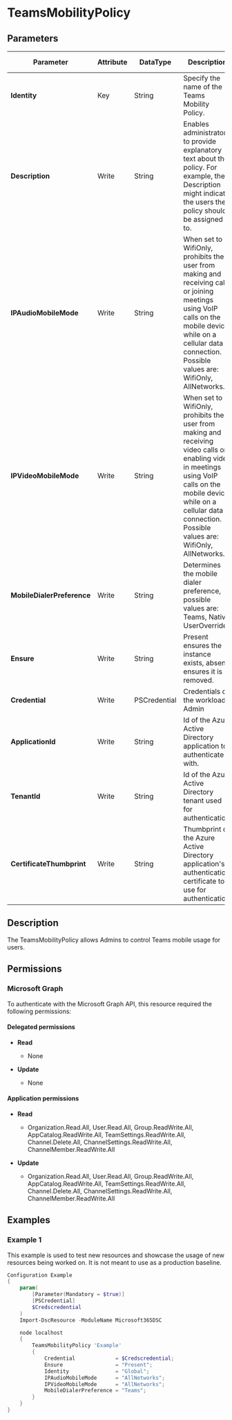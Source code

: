 ﻿# TeamsMobilityPolicy

## Parameters

| Parameter | Attribute | DataType | Description | Allowed Values |
| --- | --- | --- | --- | --- |
| **Identity** | Key | String | Specify the name of the Teams Mobility Policy. | |
| **Description** | Write | String | Enables administrators to provide explanatory text about the policy. For example, the Description might indicate the users the policy should be assigned to. | |
| **IPAudioMobileMode** | Write | String | When set to WifiOnly, prohibits the user from making and receiving calls or joining meetings using VoIP calls on the mobile device while on a cellular data connection. Possible values are: WifiOnly, AllNetworks. | `WifiOnly`, `AllNetworks` |
| **IPVideoMobileMode** | Write | String | When set to WifiOnly, prohibits the user from making and receiving video calls or enabling video in meetings using VoIP calls on the mobile device while on a cellular data connection. Possible values are: WifiOnly, AllNetworks. | `WifiOnly`, `AllNetworks` |
| **MobileDialerPreference** | Write | String | Determines the mobile dialer preference, possible values are: Teams, Native, UserOverride. | `Teams`, `Native`, `UserOverride` |
| **Ensure** | Write | String | Present ensures the instance exists, absent ensures it is removed. | `Present`, `Absent` |
| **Credential** | Write | PSCredential | Credentials of the workload's Admin | |
| **ApplicationId** | Write | String | Id of the Azure Active Directory application to authenticate with. | |
| **TenantId** | Write | String | Id of the Azure Active Directory tenant used for authentication. | |
| **CertificateThumbprint** | Write | String | Thumbprint of the Azure Active Directory application's authentication certificate to use for authentication. | |


## Description

The TeamsMobilityPolicy allows Admins to control Teams mobile usage for users.

## Permissions

### Microsoft Graph

To authenticate with the Microsoft Graph API, this resource required the following permissions:

#### Delegated permissions

- **Read**

    - None

- **Update**

    - None

#### Application permissions

- **Read**

    - Organization.Read.All, User.Read.All, Group.ReadWrite.All, AppCatalog.ReadWrite.All, TeamSettings.ReadWrite.All, Channel.Delete.All, ChannelSettings.ReadWrite.All, ChannelMember.ReadWrite.All

- **Update**

    - Organization.Read.All, User.Read.All, Group.ReadWrite.All, AppCatalog.ReadWrite.All, TeamSettings.ReadWrite.All, Channel.Delete.All, ChannelSettings.ReadWrite.All, ChannelMember.ReadWrite.All

## Examples

### Example 1

This example is used to test new resources and showcase the usage of new resources being worked on.
It is not meant to use as a production baseline.

```powershell
Configuration Example
{
    param(
        [Parameter(Mandatory = $true)]
        [PSCredential]
        $Credscredential
    )
    Import-DscResource -ModuleName Microsoft365DSC

    node localhost
    {
        TeamsMobilityPolicy 'Example'
        {
            Credential             = $Credscredential;
            Ensure                 = "Present";
            Identity               = "Global";
            IPAudioMobileMode      = "AllNetworks";
            IPVideoMobileMode      = "AllNetworks";
            MobileDialerPreference = "Teams";
        }
    }
}
```

